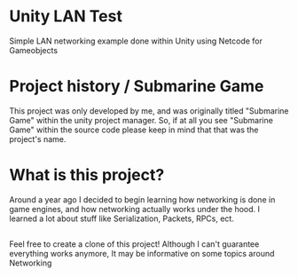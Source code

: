 # Unity LAN Test
 Simple LAN networking example done within Unity using Netcode for Gameobjects
 
# Project history / Submarine Game
 This project was only developed by me, and was originally titled "Submarine Game" within the unity project manager.
 So, if at all you see "Submarine Game" within the source code please keep in 
 mind that that was the project's name.

# What is this project?
 Around a year ago I decided to begin learning how networking is done in game engines, and how networking actually works under the hood.
 I learned a lot about stuff like Serialization, Packets, RPCs, ect.

##
Feel free to create a clone of this project! Although I can't guarantee everything works anymore, It may be informative on some topics around Networking